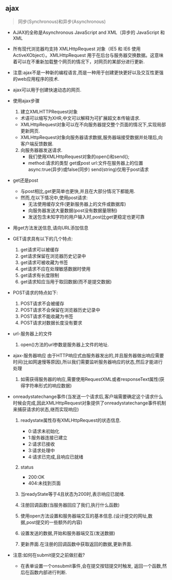 ## ajax
>同步(Synchronous)和异步(Asynchronous)
+ AJAX的全称是Asynchronous JavaScript and XML（异步的 JavaScript 和 XML
+ 所有现代浏览器均支持 XMLHttpRequest 对象（IE5 和 IE6 使用 ActiveXObject）。XMLHttpRequest 用于在后台与服务器交换数据。这意味着可以在不重新加载整个网页的情况下，对网页的某部分进行更新.
+ 注意:ajax不是一种新的编程语言,而是一种用于创建更快更好以及交互性更强的web应用程序的技术.
+ ajax可以用于创建快速动态的网页.
+ 使用ajax步骤
    1. 建立XMLHTTPRequest对象
     - 术语可以缩写为XHR,中文可以解释为可扩展超文本传输请求.
     - XMLHttpRequest对象可以在不向服务器提交整个页面的情况下,实现局部更新网页.
     - XMLHttpRequest对象向服务器请求数据,服务器端接受数据并处理后,向客户端反馈数据.

    2. 向服务器器发送请求.
        - 我们使用XMLHttpRequest对象的open()和send();
        - method:请求的类型 get或post url:文件在服务器上的位置 async:true(异步)或false(同步) send(string)仅用于post请求

+ get还是post
    - 与post相比,get更简单也更快,并且在大部分情况下都能用.
    - 然而,在以下情况中,使用post请求: 
      - 无法使用缓存文件(更新服务器上的文件或数据库)
      - 向服务器发送大量数据(post没有数据量限制)
      - 发送包含未知字符的用户输入时,post比get更稳定也更可靠
+ 用get方法发送信息,请向URL添加信息
+ GET请求具有以下的几个特点:
    1. get请求可以被缓存
    2. get请求保留在浏览器历史记录中
    3. get请求可被收藏为书签
    4. get请求不应在处理敏感数据时使用
    5. get请求有长度限制
    6. get请求知应当用于取回数据(而不是提交数据) 

+ POST请求的特点如下:
    1. POST请求不会被缓存
    2. POST请求不会保留在浏览器历史记录中
    3. POST请求不能收藏为书签
    4. POST请求对数据长度没有要求

+ url-服务器上的文件
    1. open()方法的url参数是服务器上文件的地址.

+ ajax-服务器响应 由于HTTP响应式由服务器发出的,并且服务器做出响应需要时间(比如网速慢等原因),所以我们需要监听服务器响应的状态,然后才能进行处理
    1. 如需获得服务器的响应,需要使用RequestXML或者responseText属性(获得字符串形式的响应数据)

+ onreadystatechange事件(当发送一个请求后,客户端需要确定这个请求什么时候会完成,因此XMLHttpRequest对象提供了onreadystatechange事件机制来捕获请求的状态,继而实现响应)
    1. readystate属性存有XMLHttpRequest的状态信息.
        - 0:请求未初始化
        - 1:服务器连接已建立
        - 2:请求已接收
        - 3:请求处理中
        - 4:请求已完成,且响应已就绪
    2. status
        - 200:OK
        - 404:未找到页面

    3. 当readyState等于4且状态为200时,表示响应已就绪.

    4. 注册回调函数(当服务器回应了我们,执行什么函数)
    5. 使用open方法设置和服务器端交互的基本信息.(设计提交的网址,数据,post提交的一些额外的内容)
    6.  设置发送的数据,开始和服务器端交互(发送数据)
    7.  更新界面.在注册的回调函数中获取返回的数据,更新界面.

+ 注意:如何在submit提交之前做拦截?
    - 在表单设置一个onsubmit事件,会在提交按钮提交时触发,  返回一个函数,然后在函数内部进行判断.